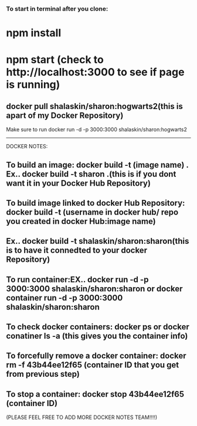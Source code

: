 ### To start in terminal after you clone:

# npm install
# npm start (check to http://localhost:3000 to see if page is running)


## docker pull shalaskin/sharon:hogwarts2(this is apart of my Docker Repository)
Make sure to run docker run -d -p 3000:3000 shalaskin/sharon:hogwarts2
**************************************************************
DOCKER NOTES:
## To build an image: docker build -t (image name) . Ex.. docker build -t sharon .(this is if you dont want it in your Docker Hub Repository)
## To build image linked to docker Hub Repository: docker build -t (username in docker hub/ repo you created in docker Hub:image name)
## Ex.. docker build -t shalaskin/sharon:sharon(this is to have it connedted to your docker Repository) 
## To run container:EX.. docker run -d -p 3000:3000 shalaskin/sharon:sharon or docker container run -d -p 3000:3000 shalaskin/sharon:sharon
## To check docker containers: docker ps or docker conatiner ls -a (this gives you the container info)
## To forcefully remove a docker container: docker rm -f 43b44ee12f65 (container ID that you get from previous step)
## To stop a container: docker stop 43b44ee12f65 (container ID)
(PLEASE FEEL FREE TO ADD MORE DOCKER NOTES TEAM!!!!)





